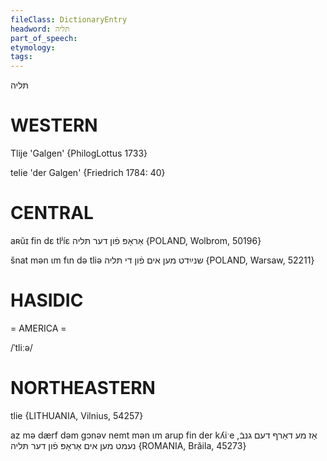 ```yaml
---
fileClass: DictionaryEntry
headword: תּליה
part_of_speech: 
etymology: 
tags: 
---
```

תּליה

WESTERN
========

Tlije 'Galgen' {PhilogLottus 1733}

telie 'der Galgen' {Friedrich 1784: 40}

CENTRAL
========

aʀũɪ fin dɛ tlʲíɛ אַראָפּ פֿון דער תּליה {POLAND, Wolbrom, 50196}

šnat mən ɩm fɩn də tliə שנײַדט מען אים פֿון די תּליה {POLAND, Warsaw, 52211}

HASIDIC
=======
= AMERICA = 

/ˈtliːə/

NORTHEASTERN
==============

tlie {LITHUANIA, Vilnius, 54257}

az mə dærf dəm gɔnəv nemt mən ɩm arup fin der kʎiˑe אַז מע דאַרף דעם גנבֿ, נעמט מען אים אַראָפּ פֿון דער תּליה {ROMANIA, Brăila, 45273}